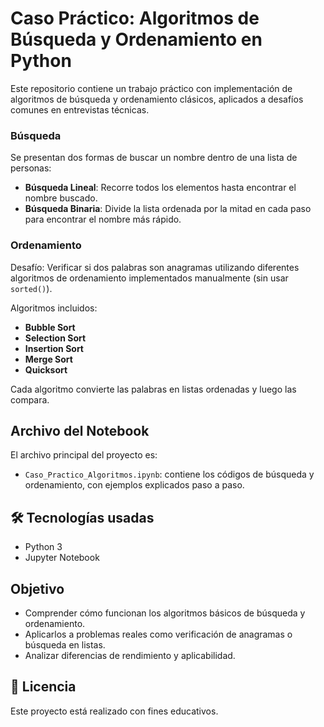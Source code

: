 # Caso Práctico: Algoritmos de Búsqueda y Ordenamiento en Python

Este repositorio contiene un trabajo práctico con implementación de algoritmos de búsqueda y ordenamiento clásicos, aplicados a desafíos comunes en entrevistas técnicas.

###  Búsqueda

Se presentan dos formas de buscar un nombre dentro de una lista de personas:

- **Búsqueda Lineal**: Recorre todos los elementos hasta encontrar el nombre buscado.
- **Búsqueda Binaria**: Divide la lista ordenada por la mitad en cada paso para encontrar el nombre más rápido.

### Ordenamiento

Desafío: Verificar si dos palabras son anagramas utilizando diferentes algoritmos de ordenamiento implementados manualmente (sin usar `sorted()`).

Algoritmos incluidos:

- **Bubble Sort**
- **Selection Sort**
- **Insertion Sort**
- **Merge Sort**
- **Quicksort**

Cada algoritmo convierte las palabras en listas ordenadas y luego las compara.

##  Archivo del Notebook

El archivo principal del proyecto es:

- `Caso_Practico_Algoritmos.ipynb`: contiene los códigos de búsqueda y ordenamiento, con ejemplos explicados paso a paso.

## 🛠️ Tecnologías usadas

- Python 3
- Jupyter Notebook

##  Objetivo

- Comprender cómo funcionan los algoritmos básicos de búsqueda y ordenamiento.
- Aplicarlos a problemas reales como verificación de anagramas o búsqueda en listas.
- Analizar diferencias de rendimiento y aplicabilidad.

## 📄 Licencia

Este proyecto está realizado con fines educativos.

